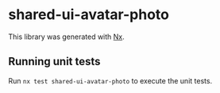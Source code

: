 # shared-ui-avatar-photo

This library was generated with [Nx](https://nx.dev).

## Running unit tests

Run `nx test shared-ui-avatar-photo` to execute the unit tests.
